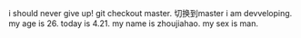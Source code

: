 i should never give up!
git checkout master. 切换到master
i am devveloping.
my age is 26.
today is 4.21.
my name is zhoujiahao.
my sex is man.
